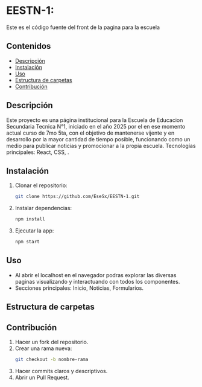 # EESTN-1:
Este es el código fuente del front de la pagina para la escuela

## Contenidos
- [Descripción](#descripción)
- [Instalación](#instalación)
- [Uso](#uso)
- [Estructura de carpetas](#estructura-de-carpetas)
- [Contribución](#contribución)

## Descripción
Este proyecto es una página institucional para la Escuela de Educacion Secundaria Tecnica N°1, iniciado en el año 2025 por el en ese momento actual curso de 7mo 5ta, con el objetivo de mantenerse vijente y en desarrollo por la mayor cantidad de tiempo posible, funcionando como un medio para publicar noticias y promocionar a la propia escuela.
Tecnologías principales: React, CSS, .

## Instalación
1. Clonar el repositorio:
   
   ```bash
   git clone https://github.com/EseSx/EESTN-1.git
   ```
2. Instalar dependencias:
   ```bash
   npm install
   ```
3. Ejecutar la app:
   ```bash
   npm start

## Uso
- Al abrir el localhost en el navegador podras explorar las diversas paginas visualizando y interactuando con todos los componentes.
- Secciones principales: Inicio, Noticias, Formularios.

## Estructura de carpetas

## Contribución
1. Hacer un fork del repositorio.
2. Crear una rama nueva:
   ```bash
   git checkout -b nombre-rama
3. Hacer commits claros y descriptivos.
4. Abrir un Pull Request.
